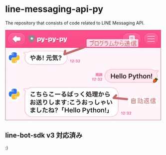 line-messaging-api-py
===

The repository that consists of code related to LINE Messaging API.

![](media/media.png)

## line-bot-sdk v3 対応済み

:)
